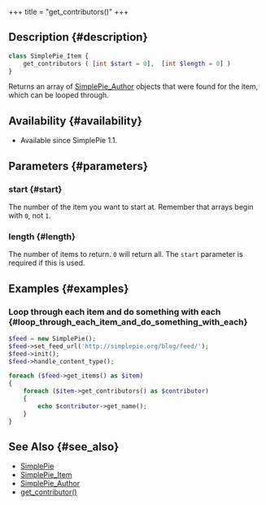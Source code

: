 +++
title = "get_contributors()"
+++

## Description {#description}

```php
class SimplePie_Item {
    get_contributors ( [int $start = 0],  [int $length = 0] )
}
```

Returns an array of [SimplePie_Author](@/wiki/reference/simplepie_author/_index.md) objects that were found for the item, which can be looped through.

## Availability {#availability}

- Available since SimplePie 1.1.

## Parameters {#parameters}

### start {#start}

The number of the item you want to start at. Remember that arrays begin with `0`, not `1`.

### length {#length}

The number of items to return. `0` will return all. The `start` parameter is required if this is used.

## Examples {#examples}

### Loop through each item and do something with each {#loop_through_each_item_and_do_something_with_each}

```php
$feed = new SimplePie();
$feed->set_feed_url('http://simplepie.org/blog/feed/');
$feed->init();
$feed->handle_content_type();

foreach ($feed->get_items() as $item)
{
    foreach ($item->get_contributors() as $contributor)
    {
        echo $contributor->get_name();
    }
}
```

## See Also {#see_also}

- [SimplePie](@/wiki/reference/simplepie/_index.md)
- [SimplePie_Item](@/wiki/reference/simplepie_item/_index.md)
- [SimplePie_Author](@/wiki/reference/simplepie_author/_index.md)
- [get_contributor()](@/wiki/reference/simplepie_item/get_contributor.md)
